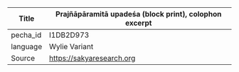 |Title | Prajñāpāramitā upadeśa (block print), colophon excerpt 
| --- | --- 
|pecha_id | I1DB2D973
|language | Wylie Variant
|Source | https://sakyaresearch.org